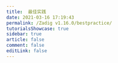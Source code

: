 ```yaml
---
title:  最佳实践
date: 2021-03-16 17:19:43
permalink: /Zadig v1.16.0/bestpractice/
tutorialsShowcase: true
sidebar: true
article: false 
comment: false
editLink: false
---
```


